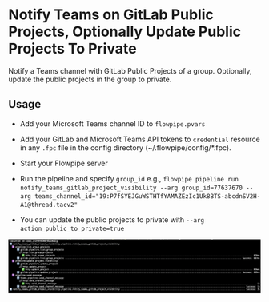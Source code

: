 # Notify Teams on GitLab Public Projects, Optionally Update Public Projects To Private

Notify a Teams channel with GitLab Public Projects of a group. Optionally, update the public projects in the group to private.

## Usage

- Add your Microsoft Teams channel ID to `flowpipe.pvars`
- Add your GitLab and Microsoft Teams API tokens to `credential` resource in any `.fpc` file in the config directory (~/.flowpipe/config/*.fpc).
- Start your Flowpipe server
- Run the pipeline and specify `group_id` e.g., `flowpipe pipeline run notify_teams_gitlab_project_visibility --arg group_id=77637670 --arg teams_channel_id="19:P7fSYEJGuWSTHTfYAMAZEzIc1Uk8BTS-abcdnSV2H-A1@thread.tacv2"`

- You can update the public projects to private with `--arg action_public_to_private=true`

![flowpipe_pipeline_run](flowpipe_pipeline_run.png)
